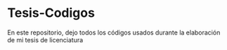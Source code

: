 # Tesis-Codigos
En este repositorio, dejo todos los códigos usados durante la elaboración de mi tesis de licenciatura
